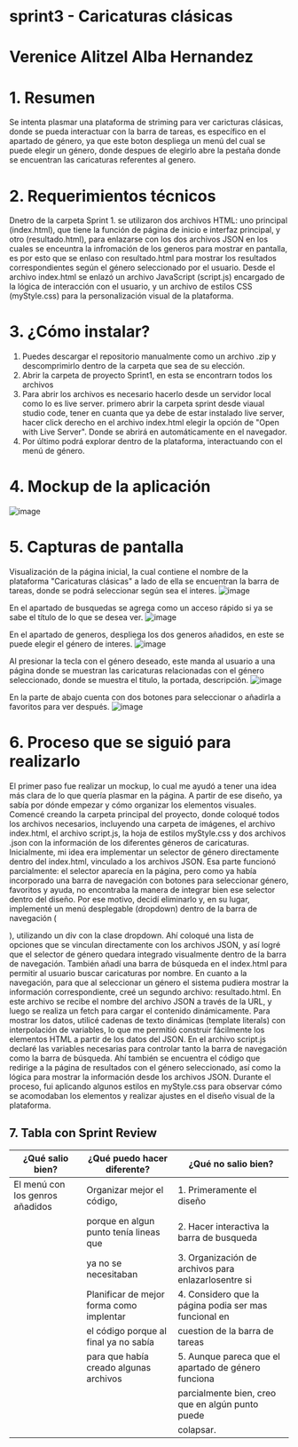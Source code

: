 # sprint3 - Caricaturas clásicas
# Verenice Alitzel Alba Hernandez
# 1. Resumen
Se intenta plasmar una plataforma de striming para ver caricturas clásicas, donde se pueda interactuar con la barra de tareas, es específico en el apartado de género, ya que este boton despliega un menú del cual se puede elegir un género, donde despues de elegirlo abre la pestaña donde se encuentran las caricaturas referentes al genero.
# 2. Requerimientos técnicos
Dnetro de la carpeta Sprint 1. se utilizaron dos archivos HTML: uno principal (index.html), que tiene la función de página de inicio e interfaz principal, y otro (resultado.html), para enlazarse con los dos archivos JSON en los cuales se enceuntra la infromación de los generos para mostrar en pantalla, es por esto que se enlaso con resultado.html para mostrar los resultados correspondientes según el género seleccionado por el usuario.
Desde el archivo index.html se enlazó un archivo JavaScript (script.js) encargado de la lógica de interacción con el usuario, y un archivo de estilos CSS (myStyle.css) para la personalización visual de la plataforma.
# 3. ¿Cómo instalar?
1. Puedes descargar el repositorio manualmente como un archivo .zip y descomprimirlo dentro de la carpeta que sea de su elección.
2. Abrir la carpeta de proyecto Sprint1, en esta se encontrarn todos los archivos 
3. Para abrir los archivos es necesario hacerlo desde un servidor local como lo es live server. primero abrir la carpeta sprint desde viaual studio code, tener en cuanta que ya debe de estar instalado live server, hacer click derecho en el archivo index.html elegir la opción de "Open with Live Server". Donde se abrirá en automáticamente en el navegador.
4. Por último podrá explorar dentro de la plataforma, interactuando con el menú de género.
# 4. Mockup de la aplicación
![image](https://github.com/user-attachments/assets/366a22b8-1157-4c57-8dbc-623dc75f7552)

# 5. Capturas de pantalla
Visualización de la página inicial, la cual contiene el nombre de la plataforma "Caricaturas clásicas" a lado de ella se encuentran la barra de tareas, donde se podrá seleccionar según sea el interes.
![image](https://github.com/user-attachments/assets/55724c79-e78f-48ca-a660-ca65e9cfe903)

En el apartado de busquedas se agrega como un acceso rápido si ya se sabe el título de lo que se desea ver.
![image](https://github.com/user-attachments/assets/c788e13c-41e3-45a7-bc8b-192f5981762d)


En el apartado de generos, despliega los dos generos añadidos, en este se puede elegir el género de interes.
![image](https://github.com/user-attachments/assets/5730506e-7627-4087-9cfe-d2fa9c0285af)

Al presionar la tecla con el género deseado, este manda al usuario a una página donde se muestran las caricaturas relacionadas con el género seleccionado, donde se muestra el titulo, la portada, descripción.
![image](https://github.com/user-attachments/assets/66a0c6b4-80d5-4c80-b837-be3dde1d0f75)

En la parte de abajo cuenta con dos botones para seleccionar o añadirla a favoritos para ver después.
![image](https://github.com/user-attachments/assets/ed9d6d9f-6cd2-4908-84b8-96d385e1ae21)

# 6. Proceso que se siguió para realizarlo
El primer paso fue realizar un mockup, lo cual me ayudó a tener una idea más clara de lo que quería plasmar en la página. A partir de ese diseño, ya sabía por dónde empezar y cómo organizar los elementos visuales.
Comencé creando la carpeta principal del proyecto, donde coloqué todos los archivos necesarios, incluyendo una carpeta de imágenes, el archivo index.html, el archivo script.js, la hoja de estilos myStyle.css y dos archivos .json con la información de los diferentes géneros de caricaturas.
Inicialmente, mi idea era implementar un selector de género directamente dentro del index.html, vinculado a los archivos JSON. Esa parte funcionó parcialmente: el selector aparecía en la página, pero como ya había incorporado una barra de navegación con botones para seleccionar género, favoritos y ayuda, no encontraba la manera de integrar bien ese selector dentro del diseño. Por ese motivo, decidí eliminarlo y, en su lugar, implementé un menú desplegable (dropdown) dentro de la barra de navegación (<nav>), utilizando un div con la clase dropdown. Ahí coloqué una lista de opciones que se vinculan directamente con los archivos JSON, y así logré que el selector de género quedara integrado visualmente dentro de la barra de navegación.
También añadí una barra de búsqueda en el index.html para permitir al usuario buscar caricaturas por nombre.
En cuanto a la navegación, para que al seleccionar un género el sistema pudiera mostrar la información correspondiente, creé un segundo archivo: resultado.html. En este archivo se recibe el nombre del archivo JSON a través de la URL, y luego se realiza un fetch para cargar el contenido dinámicamente. Para mostrar los datos, utilicé cadenas de texto dinámicas (template literals) con interpolación de variables, lo que me permitió construir fácilmente los elementos HTML a partir de los datos del JSON.
En el archivo script.js declaré las variables necesarias para controlar tanto la barra de navegación como la barra de búsqueda. Ahí también se encuentra el código que redirige a la página de resultados con el género seleccionado, así como la lógica para mostrar la información desde los archivos JSON.
Durante el proceso, fui aplicando algunos estilos en myStyle.css para observar cómo se acomodaban los elementos y realizar ajustes en el diseño visual de la plataforma.

# 7. Tabla con Sprint Review
|        ¿Qué salio bien?        |       ¿Qué puedo hacer diferente?      |                   ¿Qué no salio bien?               |
|--------------------------------|----------------------------------------|-----------------------------------------------------|
|El menú con los genros añadidos |Organizar mejor el código,              |1. Primeramente el diseño                            |
|                                |porque en algun punto tenía lineas que  |2. Hacer interactiva la barra de busqueda            |
|                                |ya no se necesitaban                    |3. Organización de archivos para enlazarlosentre si  |                 
|                                |Planificar de mejor forma como implentar|4. Considero que la página podia ser mas funcional en| 
|                                |el código porque al final ya no sabía   |cuestion de la barra de tareas                       |
|                                |para que había creado algunas archivos  |5. Aunque pareca que el apartado de género funciona  |
|                                |                                        |   parcialmente bien, creo que en algún punto puede  |
|                                |                                        |   colapsar.
                                                                        
